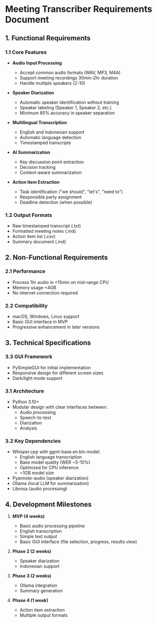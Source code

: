 # Meeting Transcriber Requirements Document

## 1. Functional Requirements

### 1.1 Core Features
- **Audio Input Processing**
  - Accept common audio formats (WAV, MP3, M4A)
  - Support meeting recordings 30min-2hr duration
  - Handle multiple speakers (2-10)

- **Speaker Diarization**
  - Automatic speaker identification without training
  - Speaker labeling (Speaker 1, Speaker 2, etc.)
  - Minimum 85% accuracy in speaker separation

- **Multilingual Transcription**
  - English and Indonesian support
  - Automatic language detection
  - Timestamped transcripts

- **AI Summarization**
  - Key discussion point extraction
  - Decision tracking
  - Context-aware summarization

- **Action Item Extraction**
  - Task identification ("we should", "let's", "need to")
  - Responsible party assignment
  - Deadline detection (when possible)

### 1.2 Output Formats
- Raw timestamped transcript (.txt)
- Formatted meeting notes (.md)
- Action item list (.csv)
- Summary document (.md)

## 2. Non-Functional Requirements

### 2.1 Performance
- Process 1hr audio in <15min on mid-range CPU
- Memory usage <4GB
- No internet connection required

### 2.2 Compatibility
- macOS, Windows, Linux support
- Basic GUI interface in MVP
- Progressive enhancement in later versions

## 3. Technical Specifications

### 3.3 GUI Framework
- PySimpleGUI for initial implementation
- Responsive design for different screen sizes
- Dark/light mode support

### 3.1 Architecture
- Python 3.10+
- Modular design with clear interfaces between:
  - Audio processing
  - Speech-to-text
  - Diarization
  - Analysis

### 3.2 Key Dependencies
- Whisper.cpp with ggml-base.en.bin model:
  - English language transcription
  - Base model quality (WER ~5-10%)
  - Optimized for CPU inference
  - ~1GB model size
- Pyannote-audio (speaker diarization)
- Ollama (local LLM for summarization)
- Librosa (audio processing)

## 4. Development Milestones

1. **MVP (4 weeks)**
   - Basic audio processing pipeline
   - English transcription
   - Simple text output
   - Basic GUI interface (file selection, progress, results view)

2. **Phase 2 (2 weeks)**
   - Speaker diarization
   - Indonesian support

3. **Phase 3 (2 weeks)**
   - Ollama integration
   - Summary generation

4. **Phase 4 (1 week)**
   - Action item extraction
   - Multiple output formats